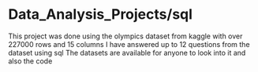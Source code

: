 # Data_Analysis_Projects/sql

This project was done using the olympics dataset from kaggle with over 227000 rows and 15 columns 
I have answered up to 12 questions from the dataset using sql 
The datasets are available for anyone to look into it and also the code 
